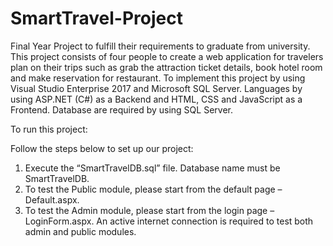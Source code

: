 # SmartTravel-Project
Final Year Project to fulfill their requirements to graduate from university. This project consists of four people to create a web application for travelers plan on their trips such as grab the attraction ticket details, book hotel room and make reservation for restaurant. To implement this project by using Visual Studio Enterprise 2017 and Microsoft SQL Server. Languages by using ASP.NET (C#) as a Backend and HTML, CSS and JavaScript as a Frontend. Database are required by using SQL Server.

To run this project:

Follow the steps below to set up our project:

1. Execute the “SmartTravelDB.sql” file. Database name must be SmartTravelDB.
2. To test the Public module, please start from the default page – Default.aspx.
3. To test the Admin module, please start from the login page – LoginForm.aspx. An active internet connection is required to test both admin and public modules.
